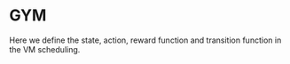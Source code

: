 # GYM
Here we define the state, action, reward function and transition function in the VM scheduling.